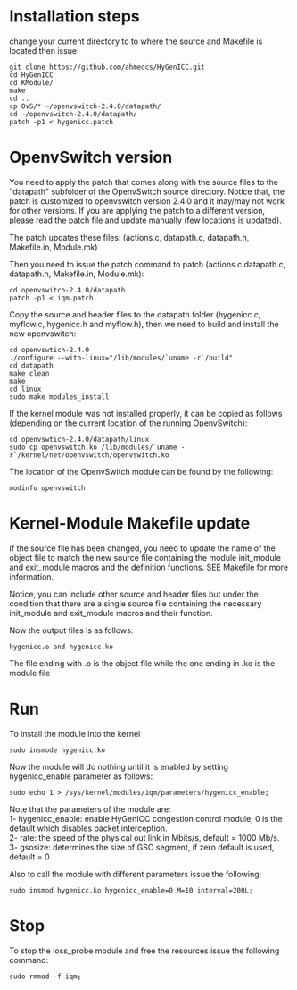 # Installation steps

change your current directory to to where the source and Makefile is located then issue:

```
git clone https://github.com/ahmedcs/HyGenICC.git
cd HyGenICC
cd KModule/
make
cd ..
cp OvS/* ~/openvswitch-2.4.0/datapath/
cd ~/openvswitch-2.4.0/datapath/
patch -p1 < hygenicc.patch
```

# OpenvSwitch version

You need to apply the patch that comes along with the source files to the "datapath" subfolder of the OpenvSwitch source directory. Notice that, the patch is customized to openvswitch version 2.4.0 and it may/may not work for other versions. If you are applying the patch to a different version, please read the patch file and update manually (few locations is updated).

The patch updates these files: (actions.c, datapath.c, datapath.h, Makefile.in, Module.mk)

Then you need to issue the patch command to patch (actions.c datapath.c, datapath.h, Makefile.in, Module.mk):

```
cd openvswitch-2.4.0/datapath
patch -p1 < iqm.patch
```

Copy the source and header files to the datapath folder (hygenicc.c, myflow.c, hygenicc.h and myflow.h), then we need to build and install the new openvswitch:

```
cd openvswtich-2.4.0
./configure --with-linux="/lib/modules/`uname -r`/build"
cd datapath
make clean
make
cd linux
sudo make modules_install
```

If the kernel module was not installed properly, it can be copied as follows (depending on the current location of the running OpenvSwitch):
```
cd openvswtich-2.4.0/datapath/linux
sudo cp openvswitch.ko /lib/modules/`uname -r`/kernel/net/openvswitch/openvswitch.ko
```

The location of the OpenvSwitch module can be found by the following:
```
modinfo openvswitch
```

# Kernel-Module Makefile update
If the source file has been changed, you need to update the name of the object file to match the new source file containing the module init_module and exit_module macros and the definition functions. SEE Makefile for more information.

Notice, you can include other source and header files but under the condition that there are a single source file containing the necessary init_module and exit_module macros and their function.


Now the output files is as follows:
```
hygenicc.o and hygenicc.ko
```
The file ending with .o is the object file while the one ending in .ko is the module file


# Run
To install the module into the kernel
```
sudo insmode hygenicc.ko
```
Now the module will do nothing until it is enabled by setting hygenicc_enable parameter as follows:   

```
sudo echo 1 > /sys/kernel/modules/iqm/parameters/hygenicc_enable;
```

Note that the parameters of the module are:  
1- hygenicc_enable: enable HyGenICC congestion control module, 0 is the default which disables packet interception.  
2- rate: the speed of the physical out link in Mbits/s, default = 1000 Mb/s.  
3- gsosize: determines the size of GSO segment, if zero default is used, default = 0  

Also to call the module with different parameters issue the following:
```
sudo insmod hygenicc.ko hygenicc_enable=0 M=10 interval=200L;
```


# Stop

To stop the loss_probe module and free the resources issue the following command:

```
sudo rmmod -f iqm;
```
